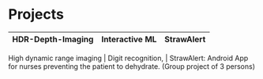 # Projects

HDR-Depth-Imaging             |  Interactive ML          |   StrawAlert
:-------------------------:|:-------------------------:|:-------------------------:

High dynamic range imaging    | Digit recognition,        | StrawAlert: Android App for nurses preventing the patient to dehydrate. (Group project of 3 persons)




